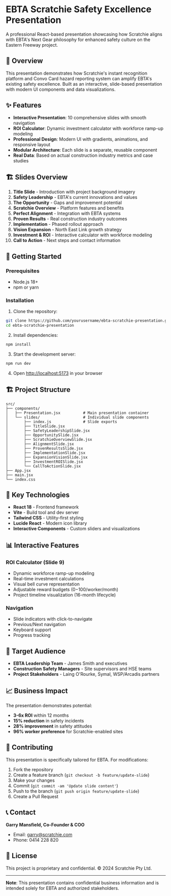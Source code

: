 # EBTA Scratchie Safety Excellence Presentation

A professional React-based presentation showcasing how Scratchie aligns with EBTA's Next Gear philosophy for enhanced safety culture on the Eastern Freeway project.

## 🎯 Overview

This presentation demonstrates how Scratchie's instant recognition platform and Convo Card hazard reporting system can amplify EBTA's existing safety excellence. Built as an interactive, slide-based presentation with modern UI components and data visualizations.

## ✨ Features

- **Interactive Presentation**: 10 comprehensive slides with smooth navigation
- **ROI Calculator**: Dynamic investment calculator with workforce ramp-up modeling
- **Professional Design**: Modern UI with gradients, animations, and responsive layout
- **Modular Architecture**: Each slide is a separate, reusable component
- **Real Data**: Based on actual construction industry metrics and case studies

## 🏗️ Slides Overview

1. **Title Slide** - Introduction with project background imagery
2. **Safety Leadership** - EBTA's current innovations and values
3. **The Opportunity** - Gaps and improvement potential
4. **Scratchie Overview** - Platform features and benefits
5. **Perfect Alignment** - Integration with EBTA systems
6. **Proven Results** - Real construction industry outcomes
7. **Implementation** - Phased rollout approach
8. **Vision Expansion** - North East Link growth strategy
9. **Investment & ROI** - Interactive calculator with workforce modeling
10. **Call to Action** - Next steps and contact information

## 🚀 Getting Started

### Prerequisites

- Node.js 18+ 
- npm or yarn

### Installation

1. Clone the repository:
```bash
git clone https://github.com/yourusername/ebta-scratchie-presentation.git
cd ebta-scratchie-presentation
```

2. Install dependencies:
```bash
npm install
```

3. Start the development server:
```bash
npm run dev
```

4. Open [http://localhost:5173](http://localhost:5173) in your browser

## 🏗️ Project Structure

```
src/
├── components/
│   ├── Presentation.jsx          # Main presentation container
│   └── slides/                   # Individual slide components
│       ├── index.js              # Slide exports
│       ├── TitleSlide.jsx
│       ├── SafetyLeadershipSlide.jsx
│       ├── OpportunitySlide.jsx
│       ├── ScratchieOverviewSlide.jsx
│       ├── AlignmentSlide.jsx
│       ├── ProvenResultsSlide.jsx
│       ├── ImplementationSlide.jsx
│       ├── ExpansionVisionSlide.jsx
│       ├── InvestmentROISlide.jsx
│       └── CallToActionSlide.jsx
├── App.jsx
├── main.jsx
└── index.css
```

## 🎨 Key Technologies

- **React 18** - Frontend framework
- **Vite** - Build tool and dev server
- **Tailwind CSS** - Utility-first styling
- **Lucide React** - Modern icon library
- **Interactive Components** - Custom sliders and visualizations

## 📊 Interactive Features

### ROI Calculator (Slide 9)
- Dynamic workforce ramp-up modeling
- Real-time investment calculations
- Visual bell curve representation
- Adjustable reward budgets ($0-$100/worker/month)
- Project timeline visualization (16-month lifecycle)

### Navigation
- Slide indicators with click-to-navigate
- Previous/Next navigation
- Keyboard support
- Progress tracking

## 🎯 Target Audience

- **EBTA Leadership Team** - James Smith and executives
- **Construction Safety Managers** - Site supervisors and HSE teams
- **Project Stakeholders** - Laing O'Rourke, Symal, WSP/Arcadis partners

## 📈 Business Impact

The presentation demonstrates potential:
- **3-6x ROI** within 12 months
- **15% reduction** in safety incidents
- **28% improvement** in safety attitudes
- **96% worker preference** for Scratchie-enabled sites

## 🤝 Contributing

This presentation is specifically tailored for EBTA. For modifications:

1. Fork the repository
2. Create a feature branch (`git checkout -b feature/update-slide`)
3. Make your changes
4. Commit (`git commit -am 'Update slide content'`)
5. Push to the branch (`git push origin feature/update-slide`)
6. Create a Pull Request

## 📞 Contact

**Garry Mansfield, Co-Founder & COO**
- Email: garry@scratchie.com
- Phone: 0414 228 820

## 📄 License

This project is proprietary and confidential. © 2024 Scratchie Pty Ltd.

---

**Note**: This presentation contains confidential business information and is intended solely for EBTA and authorized stakeholders.
